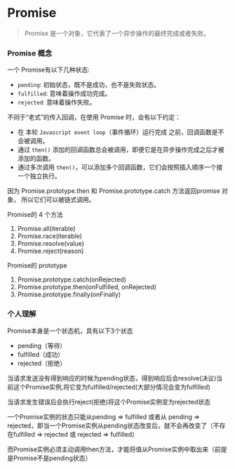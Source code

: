 # Promise

> Promise 是一个对象，它代表了一个异步操作的最终完成或者失败。

### Promise 概念

一个 Promise有以下几种状态:
* `pending`: 初始状态，既不是成功，也不是失败状态。
* `fulfilled`: 意味着操作成功完成。
* `rejected`: 意味着操作失败。


不同于“老式”的传入回调，在使用 Promise 时，会有以下约定：
* 在 本轮 `Javascript event loop`（事件循环）运行完成 之前，回调函数是不会被调用。
* 通过 `then()` 添加的回调函数总会被调用，即便它是在异步操作完成之后才被添加的函数。
* 通过多次调用 `then()`，可以添加多个回调函数，它们会按照插入顺序一个接一个独立执行。

因为 Promise.prototype.then 和  Promise.prototype.catch 方法返回promise 对象， 所以它们可以被链式调用。


Promise的 4 个方法
1. Promise.all(iterable)
2. Promise.race(iterable)
3. Promise.resolve(value)
4. Promise.reject(reason)

Promise的 prototype
1. Promise.prototype.catch(onRejected)
2. Promise.prototype.then(onFulfilled, onRejected)
3. Promise.prototype.finally(onFinally)

### 个人理解

Promise本身是一个状态机，具有以下3个状态

- pending（等待）
- fulfilled（成功）
- rejected（拒绝）

当请求发送没有得到响应的时候为pending状态，得到响应后会resolve(决议)当前这个Promise实例,将它变为fulfilled/rejected(大部分情况会变为fulfilled)

当请求发生错误后会执行reject(拒绝)将这个Promise实例变为rejected状态

一个Promise实例的状态只能从pending => fulfilled 或者从 pending => rejected，即当一个Promise实例从pending状态改变后，就不会再改变了（不存在fulfilled => rejected 或 rejected => fulfilled）

而Promise实例必须主动调用then方法，才能将值从Promise实例中取出来（前提是Promise不是pending状态）